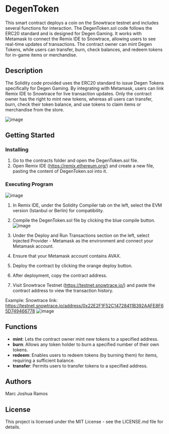 # DegenToken

This smart contract deploys a coin on the Snowtrace testnet and includes several functions for interaction. The DegenToken.sol code follows the ERC20 standard and is designed for Degen Gaming. It works with Metamask to connect the Remix IDE to Snowtrace, allowing users to see real-time updates of transactions. The contract owner can mint Degen Tokens, while users can transfer, burn, check balances, and redeem tokens for in-game items or merchandise.

## Description

The Solidity code provided uses the ERC20 standard to issue Degen Tokens specifically for Degen Gaming. By integrating with Metamask, users can link Remix IDE to Snowtrace for live transaction updates. Only the contract owner has the right to mint new tokens, whereas all users can transfer, burn, check their token balance, and use tokens to claim items or merchandise from the store.

![image](https://github.com/user-attachments/assets/fb7fa193-3a7a-49e8-966a-5820021a21cd)


## Getting Started

### Installing
1. Go to the contracts folder and open the DegenToken.sol file.
2. Open Remix IDE (https://remix.ethereum.org/) and create a new file, pasting the content of DegenToken.sol into it.

### Executing Program
![image](https://github.com/user-attachments/assets/e010bd39-3b01-439c-9d22-409812b69d00)
1. In Remix IDE, under the Solidity Compiler tab on the left, select the EVM version (Istanbul or Berlin) for compatibility.
2. Compile the DegenToken.sol file by clicking the blue compile button.
![image](https://github.com/user-attachments/assets/8968ff07-8f39-49da-9adb-6a26df4b6a29)

3. Under the Deploy and Run Transactions section on the left, select Injected Provider - Metamask as the environment and connect your Metamask account.
4. Ensure that your Metamask account contains AVAX.
5. Deploy the contract by clicking the orange deploy button.
6. After deployment, copy the contract address.
7. Visit Snowtrace Testnet (https://testnet.snowtrace.io/) and paste the contract address to view the transaction history.

Example:
Snowtrace link: https://testnet.snowtrace.io/address/0x22E2F1F52C14728411B392AAFE8F65D749466778
![image](https://github.com/user-attachments/assets/f1752f4b-218b-436f-8614-4fc518f7ee94)

## Functions
- **mint**: Lets the contract owner mint new tokens to a specified address.
- **burn**: Allows any token holder to burn a specified number of their own tokens.
- **redeem**: Enables users to redeem tokens (by burning them) for items, requiring a sufficient balance.
- **transfer**: Permits users to transfer tokens to a specified address.

## Authors
Marc Joshua Ramos

## License
This project is licensed under the MIT License - see the LICENSE.md file for details.
